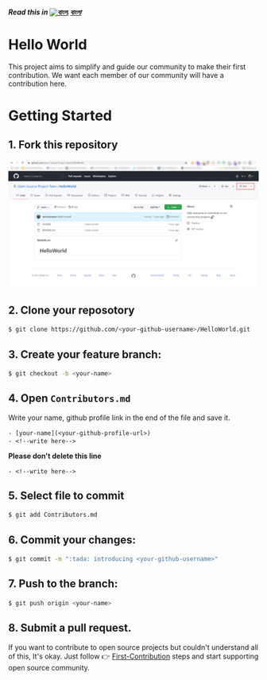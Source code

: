 #### _Read this in <kbd>[<img title="বাংলা" alt="বাংলা" src="https://cdn.staticaly.com/gh/hjnilsson/country-flags/master/svg/bd.svg" width="22">](translations/README.bn.md)</kbd> [বাংলা](translations/README.bn.md)_

# Hello World

This project aims to simplify and guide our community to make their first contribution. We want each member of our community will have a contribution here.

# Getting Started

## 1. Fork this repository
<img src="assets/fork.png" alt="✨ All Contributors ✨" width="800px" />

## 2. Clone your reposotory
```bash
$ git clone https://github.com/<your-github-username>/HelloWorld.git
```

## 3. Create your feature branch:
```bash
$ git checkout -b <your-name>
```

## 4. Open `Contributors.md`
Write your name, github profile link in the end of the file and save it.
```
- [your-name](<your-github-profile-url>)
- <!--write here-->
```
 **Please don't delete this line**
 ```
 - <!--write here-->
 ```

## 5. Select file to commit
```bash
$ git add Contributors.md
```

## 6. Commit your changes:

```bash
$ git commit -m ":tada: introducing <your-github-username>"
```

## 7. Push to the branch:
```bash
$ git push origin <your-name>
```

## 8. Submit a pull request.


If you want to contribute to open source projects but couldn't understand all of this, It's okay. Just follow 👉 [First-Contribution](GUIDE.md) steps and start supporting open source community.


